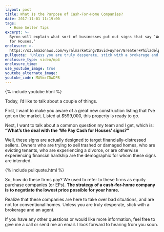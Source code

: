 ```yaml
---
layout: post
title: What Is the Purpose of Cash-For-Home Companies?
date: 2017-11-01 11:19:00
tags:
  - Home Seller Tips
excerpt: >-
  Byron will explain what sort of businesses put out signs that say ‘We Pay Cash
  for Houses.’
enclosure: >-
  https://s3.amazonaws.com/vyralmarketing/David+Wyher/Greater+Philadelphia+Real+Estate-+Companies+are+targeting+desperate+owners.mp4
pullquote: 'Unless you are truly desperate, stick with a brokerage and an agent.'
enclosure_type: video/mp4
enclosure_time:
use_youtube_image: true
youtube_alternate_image:
youtube_code: MAVmzZDwDP8
---
```



{% include youtube.html %}

Today, I’d like to talk about a couple of things.

First, I want to make you aware of a great new construction listing that I’ve got on the market. Listed at $599,000, this property is ready to go.

Next, I want to talk about a common question my team and I get, which is: **“What’s the deal with the ‘We Pay Cash for Houses’ signs?”**

Well, these signs are actually designed to target financially-distressed sellers. Owners who are trying to sell trashed or damaged homes, who are evicting tenants, who are experiencing a divorce, or are otherwise experiencing financial hardship are the demographic for whom these signs are intended.

{% include pullquote.html %}

So, how do these firms pay? We used to refer to these firms as equity purchase companies (or EPs). **The strategy of a cash-for-home company is to negotiate the lowest price possible for your home.**

Realize that these companies are here to take over bad situations, and are not for conventional homes. Unless you are truly desperate, stick with a brokerage and an agent.

If you have any other questions or would like more information, feel free to give me a call or send me an email. I look forward to hearing from you soon.
